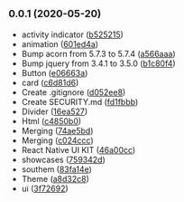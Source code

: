## <small>0.0.1 (2020-05-20)</small>

* activity indicator ([b525215](https://github.com/southem/southem/commit/b525215))
* animation ([601ed4a](https://github.com/southem/southem/commit/601ed4a))
* Bump acorn from 5.7.3 to 5.7.4 ([a566aaa](https://github.com/southem/southem/commit/a566aaa))
* Bump jquery from 3.4.1 to 3.5.0 ([b1c80f4](https://github.com/southem/southem/commit/b1c80f4))
* Button ([e06663a](https://github.com/southem/southem/commit/e06663a))
* card ([c6d81d6](https://github.com/southem/southem/commit/c6d81d6))
* Create .gitignore ([d052ee8](https://github.com/southem/southem/commit/d052ee8))
* Create SECURITY.md ([fd1fbbb](https://github.com/southem/southem/commit/fd1fbbb))
* Divider ([16ea527](https://github.com/southem/southem/commit/16ea527))
* Html ([c4850b0](https://github.com/southem/southem/commit/c4850b0))
* Merging ([74ae5bd](https://github.com/southem/southem/commit/74ae5bd))
* Merging ([c024ccc](https://github.com/southem/southem/commit/c024ccc))
* React Native UI KIT ([46a00cc](https://github.com/southem/southem/commit/46a00cc))
* showcases ([759342d](https://github.com/southem/southem/commit/759342d))
* southem ([83fa14e](https://github.com/southem/southem/commit/83fa14e))
* Theme ([a8d32c8](https://github.com/southem/southem/commit/a8d32c8))
* ui ([3f72692](https://github.com/southem/southem/commit/3f72692))




